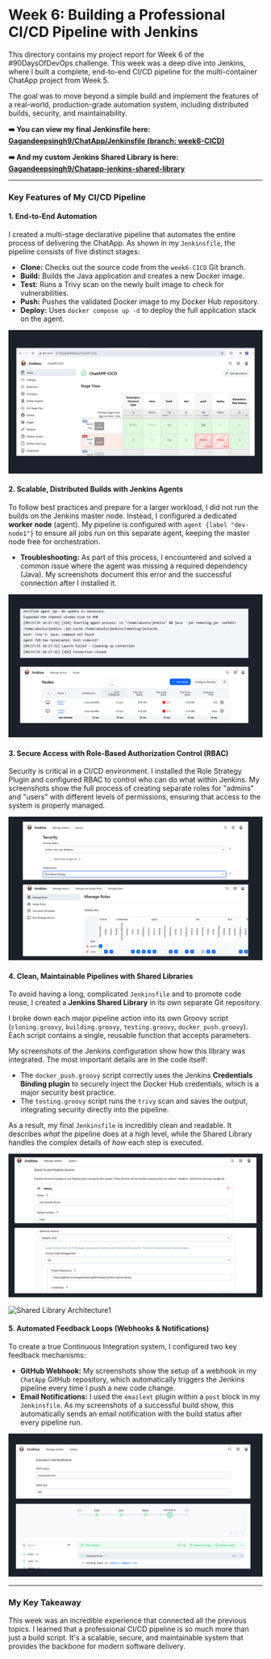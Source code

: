 # Week 6: Building a Professional CI/CD Pipeline with Jenkins

This directory contains my project report for Week 6 of the #90DaysOfDevOps challenge. This week was a deep dive into Jenkins, where I built a complete, end-to-end CI/CD pipeline for the multi-container ChatApp project from Week 5.

The goal was to move beyond a simple build and implement the features of a real-world, production-grade automation system, including distributed builds, security, and maintainability.

**➡️ You can view my final Jenkinsfile here:**
[**Gagandeepsingh9/ChatApp/Jenkinsfile (branch: week6-CICD)**](https://github.com/Gagandeepsingh9/ChatApp/blob/week6-CICD/Jenkinsfile)

**➡️ And my custom Jenkins Shared Library is here:**
[**Gagandeepsingh9/Chatapp-jenkins-shared-library**](https://github.com/Gagandeepsingh9/Chatapp-jenkins-shared-library)

---

### Key Features of My CI/CD Pipeline

#### 1. End-to-End Automation
I created a multi-stage declarative pipeline that automates the entire process of delivering the ChatApp. As shown in my `Jenkinsfile`, the pipeline consists of five distinct stages:
*   **Clone:** Checks out the source code from the `week6-CICD` Git branch.
*   **Build:** Builds the Java application and creates a new Docker image.
*   **Test:** Runs a Trivy scan on the newly built image to check for vulnerabilities.
*   **Push:** Pushes the validated Docker image to my Docker Hub repository.
*   **Deploy:** Uses `docker compose up -d` to deploy the full application stack on the agent.

![The Final CI/CD Pipeline Stage View](screenshots/pipeline-stage-view.png)

#### 2. Scalable, Distributed Builds with Jenkins Agents
To follow best practices and prepare for a larger workload, I did not run the builds on the Jenkins master node. Instead, I configured a dedicated **worker node** (agent). My pipeline is configured with `agent {label "dev-node1"}` to ensure all jobs run on this separate agent, keeping the master node free for orchestration.

*   **Troubleshooting:** As part of this process, I encountered and solved a common issue where the agent was missing a required dependency (Java). My screenshots document this error and the successful connection after I installed it.

![Jenkins Agent Configuration](screenshots/jenkins-agents.png)

#### 3. Secure Access with Role-Based Authorization Control (RBAC)
Security is critical in a CI/CD environment. I installed the Role Strategy Plugin and configured RBAC to control who can do what within Jenkins. My screenshots show the full process of creating separate roles for "admins" and "users" with different levels of permissions, ensuring that access to the system is properly managed.

![Role-Based Access Control (RBAC) Setup](screenshots/rbac-setup.png)

#### 4. Clean, Maintainable Pipelines with Shared Libraries
To avoid having a long, complicated `Jenkinsfile` and to promote code reuse, I created a **Jenkins Shared Library** in its own separate Git repository.

I broke down each major pipeline action into its own Groovy script (`cloning.groovy`, `building.groovy`, `testing.groovy`, `docker_push.groovy`). Each script contains a single, reusable function that accepts parameters.

My screenshots of the Jenkins configuration show how this library was integrated. The most important details are in the code itself:
*   The `docker_push.groovy` script correctly uses the Jenkins **Credentials Binding plugin** to securely inject the Docker Hub credentials, which is a major security best practice.
*   The `testing.groovy` script runs the `trivy` scan and saves the output, integrating security directly into the pipeline.

As a result, my final `Jenkinsfile` is incredibly clean and readable. It describes *what* the pipeline does at a high level, while the Shared Library handles the complex details of *how* each step is executed.

![Shared Library Architecture](screenshots/jenkins-shared-library.png) 

![Shared Library Architecture1](screenshots/jenkins-shared-library1.png)

#### 5. Automated Feedback Loops (Webhooks & Notifications)
To create a true Continuous Integration system, I configured two key feedback mechanisms:
*   **GitHub Webhook:** My screenshots show the setup of a webhook in my `ChatApp` GitHub repository, which automatically triggers the Jenkins pipeline every time I push a new code change.
*   **Email Notifications:** I used the `emailext` plugin within a `post` block in my `Jenkinsfile`. As my screenshots of a successful build show, this automatically sends an email notification with the build status after every pipeline run.

![Automated Email Notification Stage](screenshots/email-notification.png)

---
### My Key Takeaway
This week was an incredible experience that connected all the previous topics. I learned that a professional CI/CD pipeline is so much more than just a build script. It's a scalable, secure, and maintainable system that provides the backbone for modern software delivery. 